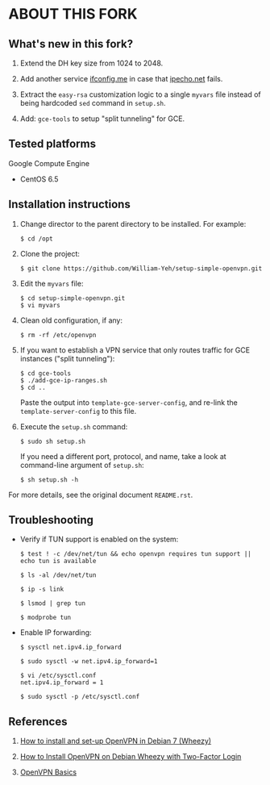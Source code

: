 ABOUT THIS FORK
===============


## What's new in this fork?

1. Extend the DH key size from 1024 to 2048.

2. Add another service [ifconfig.me](http://ifconfig.me/ip) in case that [ipecho.net](http://ipecho.net/plain) fails. 

3. Extract the `easy-rsa` customization logic to a single `myvars` file instead of being hardcoded `sed` command in `setup.sh`.

4. Add: `gce-tools` to setup "split tunneling" for GCE. 



## Tested platforms


Google Compute Engine

 - CentOS 6.5



## Installation instructions


1. Change director to the parent directory to be installed. For example:

   ```
   $ cd /opt
   ```

2. Clone the project:

   ```
   $ git clone https://github.com/William-Yeh/setup-simple-openvpn.git
   ```

3. Edit the `myvars` file:

   ```
   $ cd setup-simple-openvpn.git
   $ vi myvars
   ```

4. Clean old configuration, if any:

   ```
   $ rm -rf /etc/openvpn
   ```

5. If you want to establish a VPN service that only routes traffic for GCE instances ("split tunneling"):

   ```
   $ cd gce-tools
   $ ./add-gce-ip-ranges.sh
   $ cd ..
   ```
   
   Paste the output into `template-gce-server-config`, and re-link the `template-server-config` to this file.
   

6. Execute the `setup.sh` command:

   ```
   $ sudo sh setup.sh
   ``` 
   
   If you need a different port, protocol, and name, take a look at command-line argument of `setup.sh`:
   
   ```
   $ sh setup.sh -h   
   ```

For more details, see the original document `README.rst`.



## Troubleshooting


- Verify if TUN support is enabled on the system:

  ```
  $ test ! -c /dev/net/tun && echo openvpn requires tun support || echo tun is available

  $ ls -al /dev/net/tun

  $ ip -s link

  $ lsmod | grep tun

  $ modprobe tun
  ```

- Enable IP forwarding:

  ```
  $ sysctl net.ipv4.ip_forward
  
  $ sudo sysctl -w net.ipv4.ip_forward=1

  $ vi /etc/sysctl.conf
  net.ipv4.ip_forward = 1

  $ sudo sysctl -p /etc/sysctl.conf 
  ```



## References


1. [How to install and set-up OpenVPN in Debian 7 (Wheezy)](http://d.stavrovski.net/blog/post/how-to-install-and-set-up-openvpn-in-debian-7-wheezy)


2. [How to Install OpenVPN on Debian Wheezy with Two-Factor Login](http://midactstech.blogspot.tw/2013/07/how-to-install-openvpn-on-debian-wheezy.html)


3. [OpenVPN Basics](http://netwizards.co.uk/openvpn-basics/)

